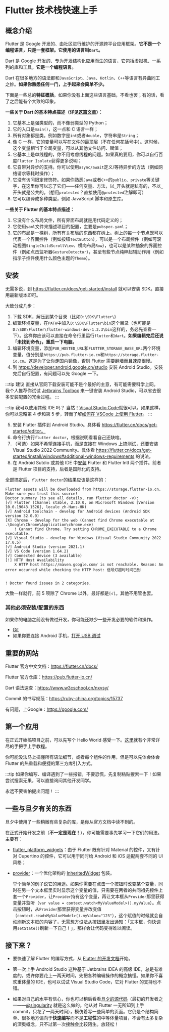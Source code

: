 # Flutter 技术栈快速上手

## 概念介绍

Flutter 是 Google 开发的、由社区进行维护的开源跨平台应用框架。**它不是一个编程语言，只是一套框架。它使用的语言叫`Dart`。**

Dart 是 Google 开发的、专为开发结构化应用而生的语言，它包括虚拟机、一系列的库和工具。**它是一个编程语言。**

Dart 在很多地方的语法都和`JavaScript`、`Java`、`Kotlin`、`C++`等语言有异曲同工之妙。**如果你熟悉任何一门，上手起来会简单不少。**

下面是一些总的**特征概括**。如果你没有上面这些语言基础，不看也罢；有的话，看了之后能有个大致的印象。

**一些关于 Dart 的基本特点描述（详见[这篇文章](https://www.jianshu.com/p/8a62b1a2fd75)）：**

1. 它基本上是强类型的，而不像弱类型的 Python；
2. 它的入口是`main()`，这一点和 C 语言一样；
3. 所有对象都是类。例如数字是`int`或者`double`，字符串是`String`；
4. 像 C 一样，它的变量可以写在文件的最顶层（不在任何花括号中）。这时候，这个变量相当于全局变量，可以从其他文件访问、赋值；
5. 它基本上是单线程的，你不用考虑线程的问题。如果真的要用，你可以自行百度`Flutter Isolate`获得更多说明；
6. 它自带对异步的支持。你可以使用`async/await`定义/等待异步的方法（例如网络请求等耗时操作）；
7. 它没有访问限定修饰符。如果你熟悉`Java`或者`C++`的`public`、`private`等关键字，在这里你可以忘了它们——任何变量、方法，以`_`开头就是私有的，不以`_`开头就是公共的。（想用`protected`？直接使用`@protected`注解即可）
8. 它可以编译成多种类型，例如 JavaScript 脚本和原生库。

**一些关于 Flutter 的基本特点描述：**

1. 它没有什么布局文件，所有界面布局就是用代码定义的；
2. 它使用`yaml`文件来描述项目的配置，主要是`pubspec.yaml`；
3. 它的布局是一棵树，所有有关布局的东西都在树上。树上的每一个节点既可以代表一个界面控件（例如按钮`TextButton`），可以是一个布局控件（例如可滚动视图`SingleChildScrollView`、横向布局`Row`），也可以是某种抽象的界面控件（例如点击监听器`GestureDetector`），甚至有些节点纯粹起辅助作用（例如指示子控件使用什么颜色主题的`Theme`）。

## 安装

无需多说，到 https://flutter.cn/docs/get-started/install 就可以安装 SDK。直接用最新版本即可。

大致分成几步：

1. 下载 SDK，解压到某个目录（比如`D:\SDK\Flutter\`)
2. 编辑环境变量，在`PATH`中加入`D:\SDK\Flutter\bin`这个目录（也可能是`D:\SDK\Flutter\flutter-windows-dev-1.2.3\bin`这样的，务必先查看一下）。这样你应该可以直接在命令行里运行`flutter`和`dart`。**如果编辑完后还说「未找到命令」，重启一下电脑。**
3. 编辑环境变量，添加`PUB_HOSTED_URL`和`FLUTTER_STORAGE_BASE_URL`两个环境变量，值分别是`https://pub.flutter-io.cn`和`https://storage.flutter-io.cn`。这是为了让你走国内镜像，否则 Flutter 需要翻墙而且速度很慢。
4. 到 https://developer.android.google.cn/studio 安装 Android Studio。安装完后自行配置，有问题可以先 Google 一下。

:::tip 建议
直接从官网下载安装可能不是个最好的主意，有可能需要科学上网。  
我个人推荐你试试 [Jetbrains Toolbox](https://www.jetbrains.com/zh-cn/toolbox-app/) 来一键安装 Android Studio，可以省去很多安装配置的冗余过程。
:::

:::tip 我可以使用其他 IDE 吗？
当然！[Visual Studio Code](https://code.visualstudio.com/)就很可以。如果这样，你可以忽略第 4 步和第 5 步，转而了解[如何在 VSCode 上使用 Flutter](https://flutter.cn/docs/get-started/editor?tab=vscode)。
:::

5. 安装 Flutter 插件到 Android Studio。具体看 https://flutter.cn/docs/get-started/editor。
6. 命令行执行`flutter doctor`，根据说明看看自己还缺啥。
7. （可选）如果不希望连接手机，而是直接在 Windows 上搞测试，还要安装 Visual Studio 2022 Community。具体看 <https://flutter.cn/docs/get-started/install/windows#additional-windows-requirements> 的说法。
8. 在 Android Sutdio 或其他 IDE 中[安装](https://blog.51cto.com/u_15242344/2842104) Flutter 和 Flutter Intl 两个插件。前者是 Flutter 项目的支持，后者是国际化的支持。

全部搞定后，`flutter doctor`的结果应该是这样的：

```
Flutter assets will be downloaded from https://storage.flutter-io.cn. Make sure you trust this source!
Doctor summary (to see all details, run flutter doctor -v):
[√] Flutter (Channel stable, 2.10.0, on Microsoft Windows [Version 10.0.19043.1526], locale zh-Hans-HK)
[√] Android toolchain - develop for Android devices (Android SDK version 32.0.0)
[X] Chrome - develop for the web (Cannot find Chrome executable at .\Google\Chrome\Application\chrome.exe)
    ! Cannot find Chrome. Try setting CHROME_EXECUTABLE to a Chrome executable.
[√] Visual Studio - develop for Windows (Visual Studio Community 2022 17.0.5)
[√] Android Studio (version 2021.1)
[√] VS Code (version 1.64.2)
[√] Connected device (3 available)
[!] HTTP Host Availability
    X HTTP host https://maven.google.com/ is not reachable. Reason: An error occurred while checking the HTTP host: 信号灯超时时间已到


! Doctor found issues in 2 categories.
```

大致一样就行，前 5 项除了 Chrome 以外，最好都是`[√]`。其他不用管也罢。

### 其他必须安装/配置的东西

如果你的电脑之前没有做过开发，你可能还缺少一些开发必要的软件和操作。

- [Git](https://git-scm.com/downloads)
- 如果你要连接 Android 手机，[打开 USB 调试](https://jingyan.baidu.com/article/c275f6ba71db93e33d75672b.html)

## 重要的网站

Flutter 官方中文文档：https://flutter.cn/docs/

Flutter 官方仓库：https://pub.flutter-io.cn/

Dart 语法速查：https://www.w3cschool.cn/nxvsy/

Commit 的书写规范：https://ruby-china.org/topics/15737

有问题，上Google：https://google.com/

## 第一个应用

在正式开始搞项目之前，可以先写个 Hello World 感受一下。[这里](https://flutter.cn/docs/get-started/codelab#step-1-create-the-starter-flutter-app)就有个非常详尽的手把手上手教程。

你可能没法马上搞懂所有语法细节，或者每个组件的作用，但是可以先体会体会 Flutter 的热重载和便捷的第三方库引入方式。

:::tip
如果你编写、编译遇到了一些报错，不要恐慌，先复制粘贴搜索一下！如果尝试搜索无果，可以直接询问其他开发同学。

永远不要害怕提出问题！
:::
## 一些与旦夕有关的东西

旦夕中使用了一些稍微有些复杂的库，是你从官方文档中读不到的。

在正式开始开发之前（**不一定是现在！**），你可能需要事先学习一下它们的用法。主要有：

- [flutter_platform_widgets](https://pub.flutter-io.cn/packages/flutter_platform_widgets)：由于 Flutter 既有针对 Material 的控件，又有针对 Cupertino 的控件，它可以用于同时给 Android 和 iOS 适配两套不同的 UI 风格；

- [provider](https://github.com/rrousselGit/provider/blob/master/resources/translations/zh-CN/README.md#%E4%BD%BF%E7%94%A8)：一个优化架构的 [InheritedWidget](https://api.flutter-io.cn/flutter/widgets/InheritedWidget-class.html) 包装。

  举个简单的例子说它的用途。如果你需要在点击一个按钮时改变某个变量，同时在另一个文本框里实时显示这个变量的值，只需要在两者的共同祖先控件上套一个`Provider`，让`Provider`持有这个变量，再让文本框从`Provider`那里获得变量并监听（`var value = context.watch<MyValueModel>().myValue`）。点击按钮时，从`Provider`那里获得变量并改变值（`context.read<MyValueModel>().myValue="123"`），这个赋值的时候就会自动刷新文本框的内容了，无需想方设法从按钮里发出通知：「文本框，你快调用`setState()`刷新一下自己！」，那样会让代码变得难以阅读。

## 接下来？

- 要快速了解 Flutter 的编写方式，从 [Flutter 的开发文档](https://flutter.cn/docs/development/ui/widgets-intro)开始。

- 第一次上手 Android Studio 这种基于 Jetbrains IDEA 的高级 IDE，总是有难度的。或许你要花上一两天时间，先把各种编辑操作的概念搞懂。如果你不喜欢重体量的 IDE，也可以试试 Visual Studio Code，它对 Flutter 的支持也不错。

- 如果对自己的水平有信心，你也可以稍后看看[旦夕的源代码](https://github.com/DanXi-Dev/DanXi/)（最初的开发者之一——[@singularity](https://github.com/singularity-s0) 就是这么做的。他从对 Flutter 一无所知到上手 commit，只花了一两天时间），模仿着写一些简单的页面。它仍是个结构简单、很多地方偏向于**快速编写**而不是**工程性**的中等体量项目，不会有太多复杂的深奥概念，只不过第一次接触会比较陌生。放轻松！

